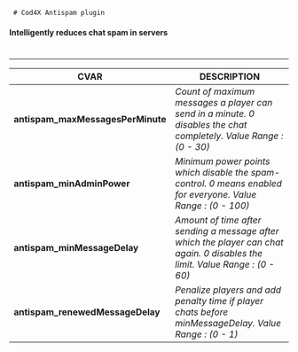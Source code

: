     # Cod4X Antispam plugin

#### Intelligently reduces chat spam in servers
#
----------------------------------------------------------------------------



CVAR | DESCRIPTION
------------- | --------------------------
__antispam_maxMessagesPerMinute__ | *Count of maximum messages a player can send in a minute. 0 disables the chat completely. Value Range : (0 - 30)*
__antispam_minAdminPower__ | *Minimum power points which disable the spam-control. 0 means enabled for everyone. Value Range : (0 - 100)*
__antispam_minMessageDelay__ | *Amount of time after sending a message after which the player can chat again. 0 disables the limit. Value Range : (0 - 60)*
__antispam_renewedMessageDelay__ | *Penalize players and add penalty time if player chats before minMessageDelay. Value Range : (0 - 1)*


